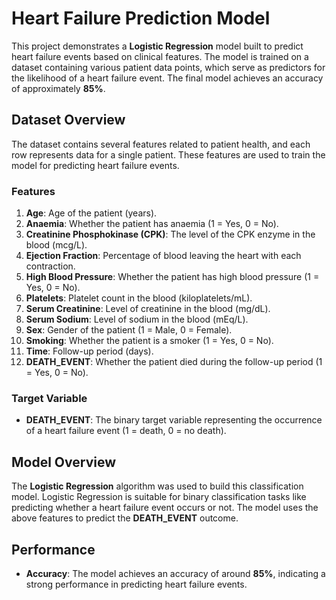# Heart Failure Prediction Model

This project demonstrates a **Logistic Regression** model built to predict heart failure events based on clinical features. The model is trained on a dataset containing various patient data points, which serve as predictors for the likelihood of a heart failure event. The final model achieves an accuracy of approximately **85%**.

## Dataset Overview

The dataset contains several features related to patient health, and each row represents data for a single patient. These features are used to train the model for predicting heart failure events.

### Features

1. **Age**: Age of the patient (years).
2. **Anaemia**: Whether the patient has anaemia (1 = Yes, 0 = No).
3. **Creatinine Phosphokinase (CPK)**: The level of the CPK enzyme in the blood (mcg/L).
4. **Ejection Fraction**: Percentage of blood leaving the heart with each contraction.
5. **High Blood Pressure**: Whether the patient has high blood pressure (1 = Yes, 0 = No).
6. **Platelets**: Platelet count in the blood (kiloplatelets/mL).
7. **Serum Creatinine**: Level of creatinine in the blood (mg/dL).
8. **Serum Sodium**: Level of sodium in the blood (mEq/L).
9. **Sex**: Gender of the patient (1 = Male, 0 = Female).
10. **Smoking**: Whether the patient is a smoker (1 = Yes, 0 = No).
11. **Time**: Follow-up period (days).
12. **DEATH_EVENT**: Whether the patient died during the follow-up period (1 = Yes, 0 = No).

### Target Variable
- **DEATH_EVENT**: The binary target variable representing the occurrence of a heart failure event (1 = death, 0 = no death).

## Model Overview

The **Logistic Regression** algorithm was used to build this classification model. Logistic Regression is suitable for binary classification tasks like predicting whether a heart failure event occurs or not. The model uses the above features to predict the **DEATH_EVENT** outcome.

## Performance

- **Accuracy**: The model achieves an accuracy of around **85%**, indicating a strong performance in predicting heart failure events.

